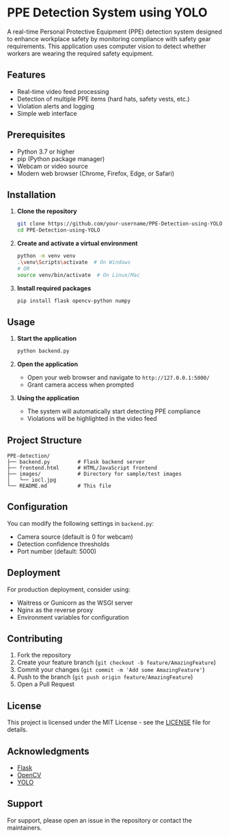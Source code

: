 # PPE Detection System using YOLO

A real-time Personal Protective Equipment (PPE) detection system designed to enhance workplace safety by monitoring compliance with safety gear requirements. This application uses computer vision to detect whether workers are wearing the required safety equipment.

## Features

- Real-time video feed processing
- Detection of multiple PPE items (hard hats, safety vests, etc.)
- Violation alerts and logging
- Simple web interface

## Prerequisites

- Python 3.7 or higher
- pip (Python package manager)
- Webcam or video source
- Modern web browser (Chrome, Firefox, Edge, or Safari)

## Installation

1. **Clone the repository**
   ```bash
   git clone https://github.com/your-username/PPE-Detection-using-YOLO.git
   cd PPE-Detection-using-YOLO
   ```

2. **Create and activate a virtual environment**
   ```bash
   python -m venv venv
   .\venv\Scripts\activate  # On Windows
   # OR
   source venv/bin/activate  # On Linux/Mac
   ```

3. **Install required packages**
   ```bash
   pip install flask opencv-python numpy
   ```

## Usage

1. **Start the application**
   ```bash
   python backend.py
   ```

2. **Open the application**
   - Open your web browser and navigate to `http://127.0.0.1:5000/`
   - Grant camera access when prompted

3. **Using the application**
   - The system will automatically start detecting PPE compliance
   - Violations will be highlighted in the video feed

## Project Structure

```
PPE-detection/
├── backend.py         # Flask backend server
├── frontend.html      # HTML/JavaScript frontend
├── images/            # Directory for sample/test images
│   └── iocl.jpg      
└── README.md          # This file
```

## Configuration

You can modify the following settings in `backend.py`:
- Camera source (default is 0 for webcam)
- Detection confidence thresholds
- Port number (default: 5000)

## Deployment

For production deployment, consider using:
- Waitress or Gunicorn as the WSGI server
- Nginx as the reverse proxy
- Environment variables for configuration

## Contributing

1. Fork the repository
2. Create your feature branch (`git checkout -b feature/AmazingFeature`)
3. Commit your changes (`git commit -m 'Add some AmazingFeature'`)
4. Push to the branch (`git push origin feature/AmazingFeature`)
5. Open a Pull Request

## License

This project is licensed under the MIT License - see the [LICENSE](https://github.com/your-username/PPE-Detection-using-YOLO/blob/main/LICENSE) file for details.

## Acknowledgments

- [Flask](https://flask.palletsprojects.com/)
- [OpenCV](https://opencv.org/)
- [YOLO](https://pjreddie.com/darknet/yolo/)

## Support

For support, please open an issue in the repository or contact the maintainers.
